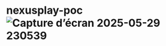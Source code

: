 # nexusplay-poc![Capture d’écran 2025-05-29 230539](https://github.com/user-attachments/assets/ed7dbd70-f714-4247-87e7-0e356c97732a)
